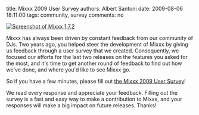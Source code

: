 title: Mixxx 2009 User Survey
authors: Albert Santoni
date: 2009-08-06 18:11:00
tags: community, survey
comments: no

[![Screenshot of Mixxx 1.7.2]({static}/images/news/Picture-7.png)](https://spreadsheets.google.com/a/mixxx.org/viewform?hl=en&formkey=dE1WUzViMmRGOW40NHh1Wkd1dWRtc0E6MA..)

Mixxx has always been driven by constant feedback from our community of DJs.
Two years ago, you helped steer the development of Mixxx by giving us feedback through a user survey that we created.
Consequently, we focused our efforts for the last two releases on the features you asked for the most, and it's time to get another round of feedback to find out how we've done, and where you'd like to see Mixxx go.

So if you have a few minutes, please fill out [the Mixxx 2009 User Survey](https://spreadsheets.google.com/a/mixxx.org/viewform?hl=en&formkey=dE1WUzViMmRGOW40NHh1Wkd1dWRtc0E6MA..)!

We read every response and appreciate your feedback.
Filling out the survey is a fast and easy way to make a contribution to Mixxx, and your responses will make a big impact on future releases.
Thanks!
